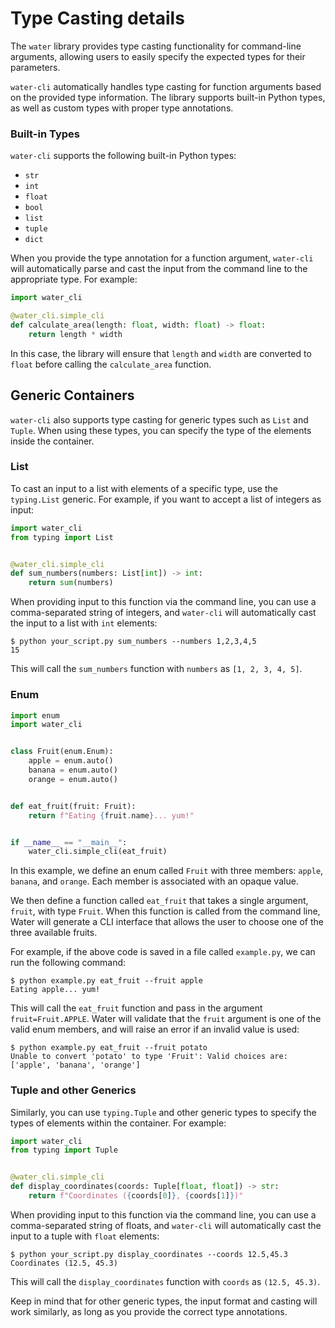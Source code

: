 # Type Casting details

The `water` library provides type casting functionality for command-line arguments, allowing users to easily specify the expected types for their parameters.

`water-cli` automatically handles type casting for function arguments based on the provided type information. The library supports built-in Python types, as well as custom types with proper type annotations.


### Built-in Types

`water-cli` supports the following built-in Python types:
* `str`
* `int`
* `float`
* `bool`
* `list`
* `tuple`
* `dict`

When you provide the type annotation for a function argument, `water-cli` will automatically parse and cast the input from the command line to the appropriate type. For example:
```python
import water_cli

@water_cli.simple_cli
def calculate_area(length: float, width: float) -> float:
    return length * width
```

In this case, the library will ensure that `length` and `width` are converted to `float` before calling the `calculate_area` function.

## Generic Containers
`water-cli` also supports type casting for generic types such as `List` and `Tuple`. When using these types, you can specify the type of the elements inside the container.

### List

To cast an input to a list with elements of a specific type, use the `typing.List` generic. For example, if you want to accept a list of integers as input:

```python
import water_cli
from typing import List


@water_cli.simple_cli
def sum_numbers(numbers: List[int]) -> int:
    return sum(numbers)
```

When providing input to this function via the command line, you can use a comma-separated string of integers, and `water-cli` will automatically cast the input to a list with `int` elements:

```run_example
$ python your_script.py sum_numbers --numbers 1,2,3,4,5
15
```

This will call the `sum_numbers` function with `numbers` as `[1, 2, 3, 4, 5]`.

### Enum

```python
import enum
import water_cli


class Fruit(enum.Enum):
    apple = enum.auto()
    banana = enum.auto()
    orange = enum.auto()


def eat_fruit(fruit: Fruit):
    return f"Eating {fruit.name}... yum!"


if __name__ == "__main__":
    water_cli.simple_cli(eat_fruit)
```

In this example, we define an enum called `Fruit` with three members: `apple`, `banana`, and `orange`. Each member is associated with an opaque value.

We then define a function called `eat_fruit` that takes a single argument, `fruit`, with type `Fruit`. When this function is called from the command line, Water will generate a CLI interface that allows the user to choose one of the three available fruits.

For example, if the above code is saved in a file called `example.py`, we can run the following command:

```run_example
$ python example.py eat_fruit --fruit apple
Eating apple... yum!
```

This will call the `eat_fruit` function and pass in the argument `fruit=Fruit.APPLE`. Water will validate that the `fruit` argument is one of the valid enum members, and will raise an error if an invalid value is used:

```run_example
$ python example.py eat_fruit --fruit potato
Unable to convert 'potato' to type 'Fruit': Valid choices are: ['apple', 'banana', 'orange']
```


### Tuple and other Generics

Similarly, you can use `typing.Tuple` and other generic types to specify the types of elements within the container. For example:

```python
import water_cli
from typing import Tuple


@water_cli.simple_cli
def display_coordinates(coords: Tuple[float, float]) -> str:
    return f"Coordinates ({coords[0]}, {coords[1]})"
```

When providing input to this function via the command line, you can use a comma-separated string of floats, and `water-cli` will automatically cast the input to a tuple with `float` elements:

```run_example
$ python your_script.py display_coordinates --coords 12.5,45.3
Coordinates (12.5, 45.3)
```

This will call the `display_coordinates` function with `coords` as `(12.5, 45.3)`.

Keep in mind that for other generic types, the input format and casting will work similarly, as long as you provide the correct type annotations.
